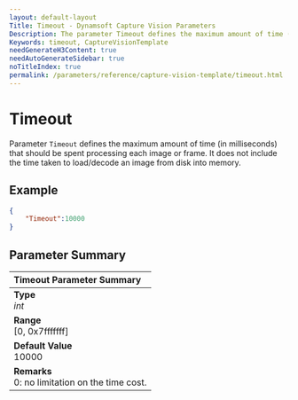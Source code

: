 ```yaml
---
layout: default-layout
Title: Timeout - Dynamsoft Capture Vision Parameters
Description: The parameter Timeout defines the maximum amount of time (in milliseconds) that the recognition tasks should take per page.
Keywords: timeout, CaptureVisionTemplate
needGenerateH3Content: true
needAutoGenerateSidebar: true
noTitleIndex: true
permalink: /parameters/reference/capture-vision-template/timeout.html
---
```


# Timeout

Parameter `Timeout` defines the maximum amount of time (in milliseconds) that should be spent processing each image or frame. It does not include the time taken to load/decode an image from disk into memory.

## Example

```json
{
    "Timeout":10000
}
```

## Parameter Summary

| Timeout Parameter Summary |
| :------------- |
| **Type**<br>*int* |
| **Range**<br>[0, 0x7fffffff] |
| **Default Value**<br>10000 |
| **Remarks**<br>0: no limitation on the time cost.|
